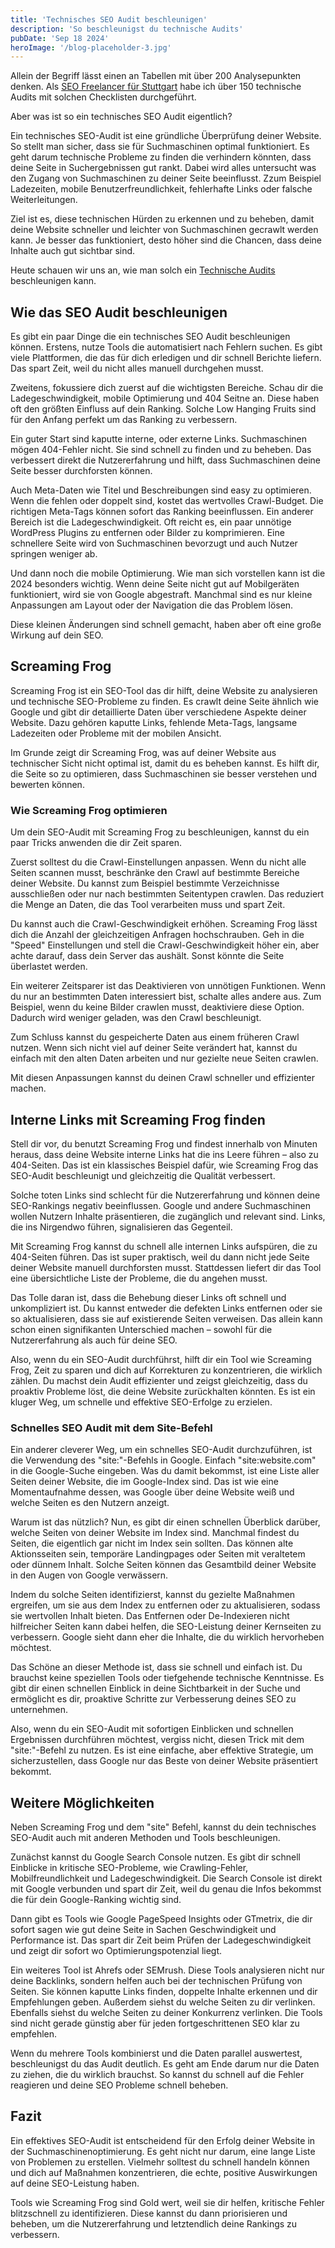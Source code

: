 ```yaml
---
title: 'Technisches SEO Audit beschleunigen'
description: 'So beschleunigst du technische Audits'
pubDate: 'Sep 18 2024'
heroImage: '/blog-placeholder-3.jpg'
---
```


Allein der Begriff lässt einen an Tabellen mit über 200 Analysepunkten denken. Als <a href="/">SEO Freelancer für Stuttgart</a> habe ich über 150 technische Audits mit solchen Checklisten durchgeführt. 

Aber was ist so ein technisches SEO Audit eigentlich?

Ein technisches SEO-Audit ist eine gründliche Überprüfung deiner Website. So stellt man sicher, dass sie für Suchmaschinen optimal funktioniert. Es geht darum technische Probleme zu finden die verhindern könnten, dass deine Seite in Suchergebnissen gut rankt. Dabei wird alles untersucht was den Zugang von Suchmaschinen zu deiner Seite beeinflusst. Zzum Beispiel Ladezeiten, mobile Benutzerfreundlichkeit, fehlerhafte Links oder falsche Weiterleitungen.

Ziel ist es, diese technischen Hürden zu erkennen und zu beheben, damit deine Website schneller und leichter von Suchmaschinen gecrawlt werden kann. Je besser das funktioniert, desto höher sind die Chancen, dass deine Inhalte auch gut sichtbar sind.

Heute schauen wir uns an, wie man solch ein <a href="https://en.wikipedia.org/wiki/Website_audit">Technische Audits</a> beschleunigen kann.


## Wie das SEO Audit beschleunigen

Es gibt ein paar Dinge die ein technisches SEO Audit beschleunigen können. Erstens, nutze Tools die automatisiert nach Fehlern suchen. Es gibt viele Plattformen, die das für dich erledigen und dir schnell Berichte liefern. Das spart Zeit, weil du nicht alles manuell durchgehen musst.

Zweitens, fokussiere dich zuerst auf die wichtigsten Bereiche. Schau dir die Ladegeschwindigkeit, mobile Optimierung und 404 Seitne an. Diese haben oft den größten Einfluss auf dein Ranking. Solche Low Hanging Fruits sind für den Anfang perfekt um das Ranking zu verbessern.

Ein guter Start sind kaputte interne, oder externe Links. Suchmaschinen mögen 404-Fehler nicht. Sie sind schnell zu finden und zu beheben. Das verbessert direkt die Nutzererfahrung und hilft, dass Suchmaschinen deine Seite besser durchforsten können.

Auch Meta-Daten wie Titel und Beschreibungen sind easy zu optimieren. Wenn die fehlen oder doppelt sind, kostet das wertvolles Crawl-Budget. Die richtigen Meta-Tags können sofort das Ranking beeinflussen. Ein anderer Bereich ist die Ladegeschwindigkeit. Oft reicht es, ein paar unnötige WordPress Plugins zu entfernen oder Bilder zu komprimieren. Eine schnellere Seite wird von Suchmaschinen bevorzugt und auch Nutzer springen weniger ab.

Und dann noch die mobile Optimierung. Wie man sich vorstellen kann ist die 2024 besonders wichtig. Wenn deine Seite nicht gut auf Mobilgeräten funktioniert, wird sie von Google abgestraft. Manchmal sind es nur kleine Anpassungen am Layout oder der Navigation die das Problem lösen.

Diese kleinen Änderungen sind schnell gemacht, haben aber oft eine große Wirkung auf dein SEO.

## Screaming Frog

Screaming Frog ist ein SEO-Tool das dir hilft, deine Website zu analysieren und technische SEO-Probleme zu finden. Es crawlt deine Seite ähnlich wie Google und gibt dir detaillierte Daten über verschiedene Aspekte deiner Website. Dazu gehören kaputte Links, fehlende Meta-Tags, langsame Ladezeiten oder Probleme mit der mobilen Ansicht.

Im Grunde zeigt dir Screaming Frog, was auf deiner Website aus technischer Sicht nicht optimal ist, damit du es beheben kannst. Es hilft dir, die Seite so zu optimieren, dass Suchmaschinen sie besser verstehen und bewerten können.

### Wie Screaming Frog optimieren

Um dein SEO-Audit mit Screaming Frog zu beschleunigen, kannst du ein paar Tricks anwenden die dir Zeit sparen.

Zuerst solltest du die Crawl-Einstellungen anpassen. Wenn du nicht alle Seiten scannen musst, beschränke den Crawl auf bestimmte Bereiche deiner Website. Du kannst zum Beispiel bestimmte Verzeichnisse ausschließen oder nur nach bestimmten Seitentypen crawlen. Das reduziert die Menge an Daten, die das Tool verarbeiten muss und spart Zeit.

Du kannst auch die Crawl-Geschwindigkeit erhöhen. Screaming Frog lässt dich die Anzahl der gleichzeitigen Anfragen hochschrauben. Geh in die "Speed" Einstellungen und stell die Crawl-Geschwindigkeit höher ein, aber achte darauf, dass dein Server das aushält. Sonst könnte die Seite überlastet werden.

Ein weiterer Zeitsparer ist das Deaktivieren von unnötigen Funktionen. Wenn du nur an bestimmten Daten interessiert bist, schalte alles andere aus. Zum Beispiel, wenn du keine Bilder crawlen musst, deaktiviere diese Option. Dadurch wird weniger geladen, was den Crawl beschleunigt.

Zum Schluss kannst du gespeicherte Daten aus einem früheren Crawl nutzen. Wenn sich nicht viel auf deiner Seite verändert hat, kannst du einfach mit den alten Daten arbeiten und nur gezielte neue Seiten crawlen.

Mit diesen Anpassungen kannst du deinen Crawl schneller und effizienter machen.

## Interne Links mit Screaming Frog finden

Stell dir vor, du benutzt Screaming Frog und findest innerhalb von Minuten heraus, dass deine Website interne Links hat die ins Leere führen – also zu 404-Seiten. Das ist ein klassisches Beispiel dafür, wie Screaming Frog das SEO-Audit beschleunigt und gleichzeitig die Qualität verbessert.

Solche toten Links sind schlecht für die Nutzererfahrung und können deine SEO-Rankings negativ beeinflussen. Google und andere Suchmaschinen wollen Nutzern Inhalte präsentieren, die zugänglich und relevant sind. Links, die ins Nirgendwo führen, signalisieren das Gegenteil.

Mit Screaming Frog kannst du schnell alle internen Links aufspüren, die zu 404-Seiten führen. Das ist super praktisch, weil du dann nicht jede Seite deiner Website manuell durchforsten musst. Stattdessen liefert dir das Tool eine übersichtliche Liste der Probleme, die du angehen musst.

Das Tolle daran ist, dass die Behebung dieser Links oft schnell und unkompliziert ist. Du kannst entweder die defekten Links entfernen oder sie so aktualisieren, dass sie auf existierende Seiten verweisen. Das allein kann schon einen signifikanten Unterschied machen – sowohl für die Nutzererfahrung als auch für deine SEO.

Also, wenn du ein SEO-Audit durchführst, hilft dir ein Tool wie Screaming Frog, Zeit zu sparen und dich auf Korrekturen zu konzentrieren, die wirklich zählen. Du machst dein Audit effizienter und zeigst gleichzeitig, dass du proaktiv Probleme löst, die deine Website zurückhalten könnten. Es ist ein kluger Weg, um schnelle und effektive SEO-Erfolge zu erzielen.

### Schnelles SEO Audit mit dem Site-Befehl

Ein anderer cleverer Weg, um ein schnelles SEO-Audit durchzuführen, ist die Verwendung des "site:"-Befehls in Google. Einfach "site:website.com" in die Google-Suche eingeben. Was du damit bekommst, ist eine Liste aller Seiten deiner Website, die im Google-Index sind. Das ist wie eine Momentaufnahme dessen, was Google über deine Website weiß und welche Seiten es den Nutzern anzeigt.

Warum ist das nützlich? Nun, es gibt dir einen schnellen Überblick darüber, welche Seiten von deiner Website im Index sind. Manchmal findest du Seiten, die eigentlich gar nicht im Index sein sollten. Das können alte Aktionsseiten sein, temporäre Landingpages oder Seiten mit veraltetem oder dünnem Inhalt. Solche Seiten können das Gesamtbild deiner Website in den Augen von Google verwässern.

Indem du solche Seiten identifizierst, kannst du gezielte Maßnahmen ergreifen, um sie aus dem Index zu entfernen oder zu aktualisieren, sodass sie wertvollen Inhalt bieten. Das Entfernen oder De-Indexieren nicht hilfreicher Seiten kann dabei helfen, die SEO-Leistung deiner Kernseiten zu verbessern. Google sieht dann eher die Inhalte, die du wirklich hervorheben möchtest.

Das Schöne an dieser Methode ist, dass sie schnell und einfach ist. Du brauchst keine speziellen Tools oder tiefgehende technische Kenntnisse. Es gibt dir einen schnellen Einblick in deine Sichtbarkeit in der Suche und ermöglicht es dir, proaktive Schritte zur Verbesserung deines SEO zu unternehmen.

Also, wenn du ein SEO-Audit mit sofortigen Einblicken und schnellen Ergebnissen durchführen möchtest, vergiss nicht, diesen Trick mit dem "site:"-Befehl zu nutzen. Es ist eine einfache, aber effektive Strategie, um sicherzustellen, dass Google nur das Beste von deiner Website präsentiert bekommt.

## Weitere Möglichkeiten

Neben Screaming Frog und dem "site" Befehl, kannst du dein technisches SEO-Audit auch mit anderen Methoden und Tools beschleunigen.

Zunächst kannst du Google Search Console nutzen. Es gibt dir schnell Einblicke in kritische SEO-Probleme, wie Crawling-Fehler, Mobilfreundlichkeit und Ladegeschwindigkeit. Die Search Console ist direkt mit Google verbunden und spart dir Zeit, weil du genau die Infos bekommst die für dein Google-Ranking wichtig sind.

Dann gibt es Tools wie Google PageSpeed Insights oder GTmetrix, die dir sofort sagen wie gut deine Seite in Sachen Geschwindigkeit und Performance ist. Das spart dir Zeit beim Prüfen der Ladegeschwindigkeit und zeigt dir sofort wo Optimierungspotenzial liegt.

Ein weiteres Tool ist Ahrefs oder SEMrush. Diese Tools analysieren nicht nur deine Backlinks, sondern helfen auch bei der technischen Prüfung von Seiten. Sie können kaputte Links finden, doppelte Inhalte erkennen und dir Empfehlungen geben. Außerdem siehst du welche Seiten zu dir verlinken. Ebenfalls siehst du welche Seiten zu deiner Konkurrenz verlinken. Die Tools sind nicht gerade günstig aber für jeden fortgeschrittenen SEO klar zu empfehlen.

Wenn du mehrere Tools kombinierst und die Daten parallel auswertest, beschleunigst du das Audit deutlich. Es geht am Ende darum nur die Daten zu ziehen, die du wirklich brauchst. So kannst du schnell auf die Fehler reagieren und deine SEO Probleme schnell beheben.

## Fazit

Ein effektives SEO-Audit ist entscheidend für den Erfolg deiner Website in der Suchmaschinenoptimierung. Es geht nicht nur darum, eine lange Liste von Problemen zu erstellen. Vielmehr solltest du schnell handeln können und dich auf Maßnahmen konzentrieren, die echte, positive Auswirkungen auf deine SEO-Leistung haben.

Tools wie Screaming Frog sind Gold wert, weil sie dir helfen, kritische Fehler blitzschnell zu identifizieren. Diese kannst du dann priorisieren und beheben, um die Nutzererfahrung und letztendlich deine Rankings zu verbessern.